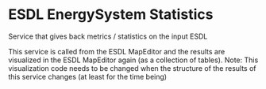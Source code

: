 # ESDL EnergySystem Statistics

Service that gives back metrics / statistics on the input ESDL

This service is called from the ESDL MapEditor and the results are visualized in the ESDL MapEditor again (as a collection of tables).
Note: This visualization code needs to be changed when the structure of the results of this service changes (at least for the time being) 
